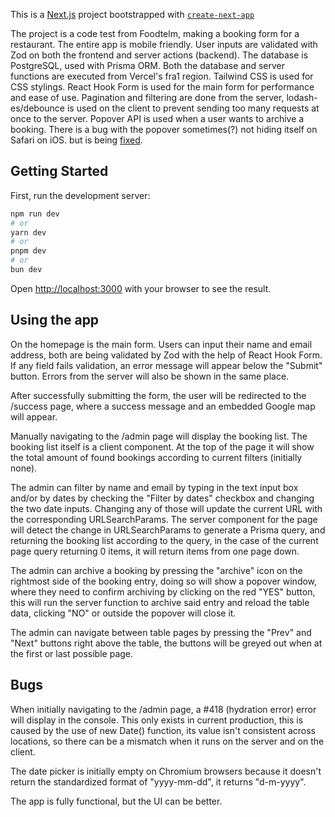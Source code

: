 This is a [Next.js](https://nextjs.org) project bootstrapped with [`create-next-app`](https://nextjs.org/docs/app/api-reference/cli/create-next-app)

The project is a code test from Foodtelm, making a booking form for a restaurant. The entire app is mobile friendly.
User inputs are validated with Zod on both the frontend and server actions (backend).
The database is PostgreSQL, used with Prisma ORM.
Both the database and server functions are executed from Vercel's fra1 region.
Tailwind CSS is used for CSS stylings.
React Hook Form is used for the main form for performance and ease of use.
Pagination and filtering are done from the server, lodash-es/debounce is used on the client to prevent sending too many requests at once to the server.
Popover API is used when a user wants to archive a booking. There is a bug with the popover sometimes(?) not hiding itself on Safari on iOS.
but is being [fixed](https://bugs.webkit.org/show_bug.cgi?id=267688).

## Getting Started

First, run the development server:

```bash
npm run dev
# or
yarn dev
# or
pnpm dev
# or
bun dev
```

Open [http://localhost:3000](http://localhost:3000) with your browser to see the result.

## Using the app

On the homepage is the main form. Users can input their name and email address, both are being validated by Zod with the help of React Hook Form. If any field fails validation, an error message will appear below the "Submit" button. Errors from the server will also be shown in the same place.

After successfully submitting the form, the user will be redirected to the /success page, where a success message and an embedded Google map will appear.

Manually navigating to the /admin page will display the booking list. The booking list itself is a client component. At the top of the page it will show the total amount of found bookings according to current filters (initially none).

The admin can filter by name and email by typing in the text input box and/or by dates by checking the "Filter by dates" checkbox and changing the two date inputs. Changing any of those will update the current URL with the corresponding URLSearchParams. The server component for the page will detect the change in URLSearchParams to generate a Prisma query, and returning the booking list according to the query, in the case of the current page query returning 0 items, it will return items from one page down.

The admin can archive a booking by pressing the "archive" icon on the rightmost side of the booking entry, doing so will show a popover window, where they need to confirm archiving by clicking on the red "YES" button, this will run the server function to archive said entry and reload the table data, clicking "NO" or outside the popover will close it.

The admin can navigate between table pages by pressing the "Prev" and "Next" buttons right above the table, the buttons will be greyed out when at the first or last possible page.

## Bugs

When initially navigating to the /admin page, a #418 (hydration error) error will display in the console. This only exists in current production, this is caused by the use of new Date() function, its value isn't consistent across locations, so there can be a mismatch when it runs on the server and on the client.

The date picker is initially empty on Chromium browsers because it doesn't return the standardized format of "yyyy-mm-dd", it returns "d-m-yyyy".

The app is fully functional, but the UI can be better.
